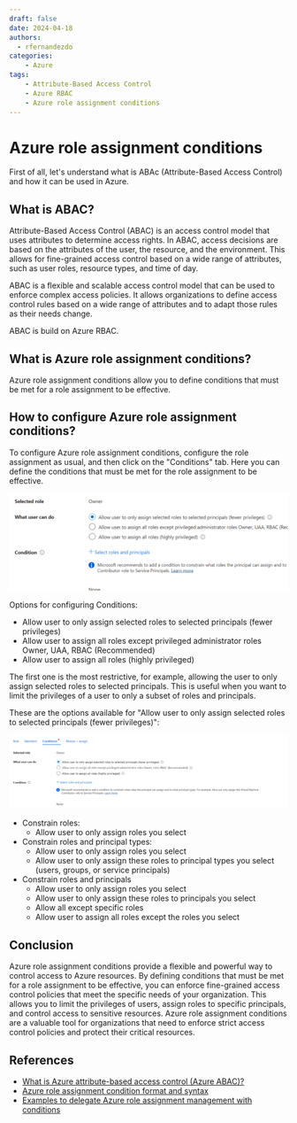 ```yaml
---
draft: false
date: 2024-04-18
authors:
  - rfernandezdo
categories:
    - Azure
tags:
    - Attribute-Based Access Control
    - Azure RBAC
    - Azure role assignment conditions
---
```


# Azure role assignment conditions

First of all, let's understand what is ABAc (Attribute-Based Access Control) and how it can be used in Azure.

## What is ABAC?

Attribute-Based Access Control (ABAC) is an access control model that uses attributes to determine access rights. In ABAC, access decisions are based on the attributes of the user, the resource, and the environment. This allows for fine-grained access control based on a wide range of attributes, such as user roles, resource types, and time of day.

ABAC is a flexible and scalable access control model that can be used to enforce complex access policies. It allows organizations to define access control rules based on a wide range of attributes and to adapt those rules as their needs change.

ABAC is build on Azure RBAC.

## What is Azure role assignment conditions?

Azure role assignment conditions allow you to define conditions that must be met for a role assignment to be effective. 


## How to configure Azure role assignment conditions?

To configure Azure role assignment conditions, configure the role assignment as usual, and then click on the "Conditions" tab. Here you can define the conditions that must be met for the role assignment to be effective.

![alt text](<Screenshot 2024-09-18 111639.png>)


Options for configuring Conditions:

- Allow user to only assign selected roles to selected principals (fewer privileges)
- Allow user to assign all roles except privileged administrator roles Owner, UAA, RBAC (Recommended)
- Allow user to assign all roles (highly privileged)

The first one is the most restrictive, for example, allowing the user to only assign selected roles to selected principals. This is useful when you want to limit the privileges of a user to only a subset of roles and principals.

These are the options available for "Allow user to only assign selected roles to selected principals (fewer privileges)":

![alt text](<Screenshot 2024-09-18 111646.png>)

- Constrain roles:
    - Allow user to only assign roles you select
- Constrain roles and principal types:
    - Allow user to only assign roles you select
    - Allow user to only assign these roles to principal types you select (users, groups, or service principals)
- Constrain roles and principals
    - Allow user to only assign roles you select
    - Allow user to only assign these roles to principals you select
    - Allow all except specific roles
    - Allow user to assign all roles except the roles you select



## Conclusion

Azure role assignment conditions provide a flexible and powerful way to control access to Azure resources. By defining conditions that must be met for a role assignment to be effective, you can enforce fine-grained access control policies that meet the specific needs of your organization. This allows you to limit the privileges of users, assign roles to specific principals, and control access to sensitive resources. Azure role assignment conditions are a valuable tool for organizations that need to enforce strict access control policies and protect their critical resources.

## References

- [What is Azure attribute-based access control (Azure ABAC)?](https://learn.microsoft.com/en-us/azure/role-based-access-control/conditions-overview)
- [Azure role assignment condition format and syntax](https://learn.microsoft.com/en-us/azure/role-based-access-control/conditions-format)
- [Examples to delegate Azure role assignment management with conditions](https://learn.microsoft.com/en-us/azure/role-based-access-control/delegate-role-assignments-examples?tabs=template)


